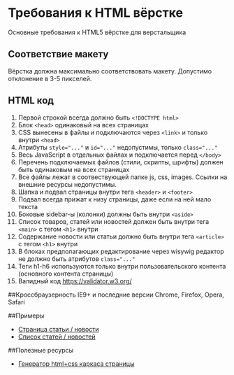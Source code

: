 # Требования к HTML вёрстке
Основные требования к HTML5 вёрстке для верстальщика

## Соответствие макету
Вёрстка должна максимально соответствовать макету. Допустимо отклонение в 3-5 пикселей.

## HTML код
1. Первой строкой всегда должно быть `<!DOCTYPE html>`
2. Блок `<head>` одинаковый на всех страницах
3. CSS вынесены в файлы и подключаются через `<link>` и только внутри `<head>`
4. Атрибуты `style="..."` и `id="..."` недопустимы, только `class="..."`
5. Весь JavaScript в отдельных файлах и подключается перед `</body>`
6. Перечень подключаемых файлов (стили, скрипты, шрифты) должен быть одинаковым на всех страницах
7. Все файлы лежат в соотвествующей папке js, css, images. Ссылки на внешние ресурсы недопустимы.
8. Шапка и подвал страницы внутри тега `<header>` и `<footer>`
9. Подвал всегда прижат к низу страницы, даже если на ней мало текста
10. Боковые sidebar-ы (колонки) должны быть внутри `<aside>`
11. Список товаров, статей или новостей должен быть внутри тега `<main>` с тегом `<h1>` внутри
12. Содержание новости или статьи должно быть внутри тега `<article>` с тегом `<h1>` внутри
13. В блоках предполагающих редактирование через wisywig редактор не должно быть атрибутов `class="..."`
14. Теги h1-h6 используются только внутри пользовательского контента (основного контента страницы)
15. Валидный код https://validator.w3.org/

##Кроссбраузерность
IE9+ и последние версии Chrome, Firefox, Opera, Safari

##Примеры
* [Страница статьи / новости](https://github.com/RubtsovAV/requirements-for-html-page-proofs/blob/master/examples/article.html)
* [Список статей / новостей](https://github.com/RubtsovAV/requirements-for-html-page-proofs/blob/master/examples/article_list.html)

##Полезные ресурсы
* [Генератор html+css каркаса страницы](http://csstemplater.com/)
